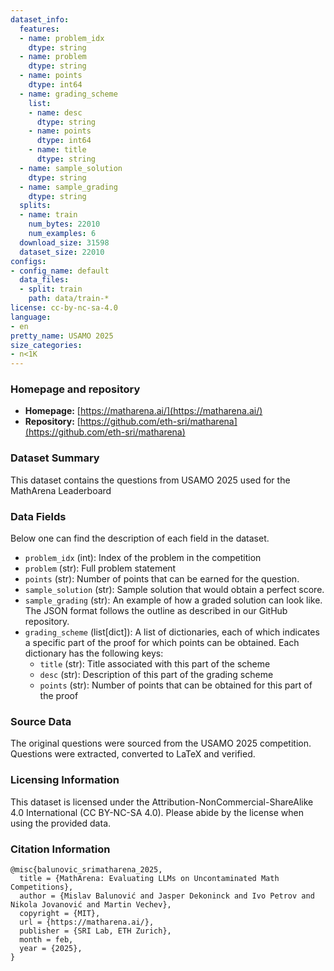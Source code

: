 ```yaml
---
dataset_info:
  features:
  - name: problem_idx
    dtype: string
  - name: problem
    dtype: string
  - name: points
    dtype: int64
  - name: grading_scheme
    list:
    - name: desc
      dtype: string
    - name: points
      dtype: int64
    - name: title
      dtype: string
  - name: sample_solution
    dtype: string
  - name: sample_grading
    dtype: string
  splits:
  - name: train
    num_bytes: 22010
    num_examples: 6
  download_size: 31598
  dataset_size: 22010
configs:
- config_name: default
  data_files:
  - split: train
    path: data/train-*
license: cc-by-nc-sa-4.0
language:
- en
pretty_name: USAMO 2025
size_categories:
- n<1K
---
```


### Homepage and repository

- **Homepage:** [https://matharena.ai/](https://matharena.ai/)
- **Repository:** [https://github.com/eth-sri/matharena](https://github.com/eth-sri/matharena)

### Dataset Summary

This dataset contains the questions from USAMO 2025 used for the MathArena Leaderboard

### Data Fields

Below one can find the description of each field in the dataset.

- `problem_idx` (int): Index of the problem in the competition
- `problem` (str): Full problem statement
- `points` (str): Number of points that can be earned for the question.
- `sample_solution` (str): Sample solution that would obtain a perfect score.
- `sample_grading` (str): An example of how a graded solution can look like. The JSON format follows the outline as described in our GitHub repository.
- `grading_scheme` (list[dict]): A list of dictionaries, each of which indicates a specific part of the proof for which points can be obtained. Each dictionary has the following keys:
   - `title` (str): Title associated with this part of the scheme
   - `desc` (str): Description of this part of the grading scheme
   - `points` (str): Number of points that can be obtained for this part of the proof

### Source Data

The original questions were sourced from the USAMO 2025 competition. Questions were extracted, converted to LaTeX and verified.

### Licensing Information

This dataset is licensed under the Attribution-NonCommercial-ShareAlike 4.0 International (CC BY-NC-SA 4.0). Please abide by the license when using the provided data.

### Citation Information

```
@misc{balunovic_srimatharena_2025,
  title = {MathArena: Evaluating LLMs on Uncontaminated Math Competitions},
  author = {Mislav Balunović and Jasper Dekoninck and Ivo Petrov and Nikola Jovanović and Martin Vechev},
  copyright = {MIT},
  url = {https://matharena.ai/},
  publisher = {SRI Lab, ETH Zurich},
  month = feb,
  year = {2025},
}
```


